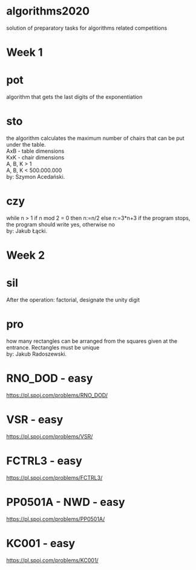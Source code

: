 # algorithms2020
solution of preparatory tasks for algorithms related competitions
# Week 1
# pot
algorithm that gets the last digits of the exponentiation
# sto
the algorithm calculates the maximum number of chairs that can be put under the table.  
AxB - table dimensions  
KxK - chair dimensions  
A, B, K > 1  
A, B, K < 500.000.000  
by: Szymon Acedański.  
# czy
while n > 1
  if n mod 2 = 0 then
    n:=n/2
  else
    n:=3*n+3
 if the program stops, the program should write yes, otherwise no  
 by: Jakub Łącki.  
# Week 2
# sil  
After the operation: factorial, designate the unity digit  
# pro  
how many rectangles can be arranged from the squares given at the entrance. Rectangles must be unique  
by: Jakub Radoszewski.  
# RNO_DOD - easy
https://pl.spoj.com/problems/RNO_DOD/
# VSR - easy
https://pl.spoj.com/problems/VSR/
# FCTRL3 - easy
https://pl.spoj.com/problems/FCTRL3/
# PP0501A - NWD - easy
https://pl.spoj.com/problems/PP0501A/
# KC001 - easy
https://pl.spoj.com/problems/KC001/
